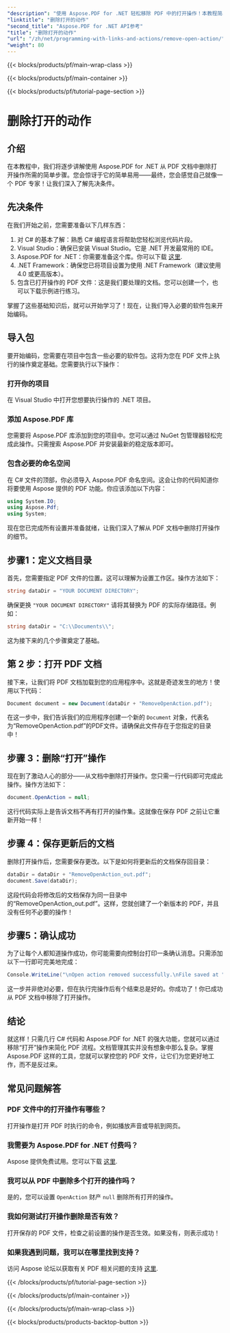 ```yaml
---
"description": "使用 Aspose.PDF for .NET 轻松移除 PDF 中的打开操作！本教程简单易懂，分步指导您如何有效管理 PDF。"
"linktitle": "删除打开的动作"
"second_title": "Aspose.PDF for .NET API参考"
"title": "删除打开的动作"
"url": "/zh/net/programming-with-links-and-actions/remove-open-action/"
"weight": 80
---
```


{{< blocks/products/pf/main-wrap-class >}}

{{< blocks/products/pf/main-container >}}

{{< blocks/products/pf/tutorial-page-section >}}

# 删除打开的动作

## 介绍

在本教程中，我们将逐步讲解使用 Aspose.PDF for .NET 从 PDF 文档中删除打开操作所需的简单步骤。您会惊讶于它的简单易用——最终，您会感觉自己就像一个 PDF 专家！让我们深入了解先决条件。

## 先决条件

在我们开始之前，您需要准备以下几样东西：

1. 对 C# 的基本了解：熟悉 C# 编程语言将帮助您轻松浏览代码片段。
2. Visual Studio：确保已安装 Visual Studio。它是 .NET 开发最常用的 IDE。
3. Aspose.PDF for .NET：你需要准备这个库。你可以下载 [这里](https://releases。aspose.com/pdf/net/). 
4. .NET Framework：确保您已将项目设置为使用 .NET Framework（建议使用 4.0 或更高版本）。
5. 包含已打开操作的 PDF 文件：这是我们要处理的文档。您可以创建一个，也可以下载示例进行练习。

掌握了这些基础知识后，就可以开始学习了！现在，让我们导入必要的软件包来开始编码。

## 导入包

要开始编码，您需要在项目中包含一些必要的软件包。这将为您在 PDF 文件上执行的操作奠定基础。您需要执行以下操作：

### 打开你的项目

在 Visual Studio 中打开您想要执行操作的 .NET 项目。

### 添加 Aspose.PDF 库

您需要将 Aspose.PDF 库添加到您的项目中。您可以通过 NuGet 包管理器轻松完成此操作。只需搜索 Aspose.PDF 并安装最新的稳定版本即可。

### 包含必要的命名空间

在 C# 文件的顶部，你必须导入 Aspose.PDF 命名空间。这会让你的代码知道你将要使用 Aspose 提供的 PDF 功能。你应该添加以下内容：

```csharp
using System.IO;
using Aspose.Pdf;
using System;
```

现在您已完成所有设置并准备就绪，让我们深入了解从 PDF 文档中删除打开操作的细节。

## 步骤1：定义文档目录

首先，您需要指定 PDF 文件的位置。这可以理解为设置工作区。操作方法如下：

```csharp
string dataDir = "YOUR DOCUMENT DIRECTORY";
```

确保更换 `"YOUR DOCUMENT DIRECTORY"` 请将其替换为 PDF 的实际存储路径。例如：

```csharp
string dataDir = "C:\\Documents\\";
```

这为接下来的几个步骤奠定了基础。 

## 第 2 步：打开 PDF 文档

接下来，让我们将 PDF 文档加载到您的应用程序中。这就是奇迹发生的地方！使用以下代码：

```csharp
Document document = new Document(dataDir + "RemoveOpenAction.pdf");
```

在这一步中，我们告诉我们的应用程序创建一个新的 `Document` 对象，代表名为“RemoveOpenAction.pdf”的PDF文件。请确保此文件存在于您指定的目录中！

## 步骤 3：删除“打开”操作

现在到了激动人心的部分——从文档中删除打开操作。您只需一行代码即可完成此操作。操作方法如下：

```csharp
document.OpenAction = null;
```

这行代码实际上是告诉文档不再有打开的操作集。这就像在保存 PDF 之前让它重新开始一样！

## 步骤 4：保存更新后的文档

删除打开操作后，您需要保存更改。以下是如何将更新后的文档保存回目录：

```csharp
dataDir = dataDir + "RemoveOpenAction_out.pdf";
document.Save(dataDir);
```

这段代码会将修改后的文档保存为同一目录中的“RemoveOpenAction_out.pdf”。这样，您就创建了一个新版本的 PDF，并且没有任何不必要的操作！

## 步骤5：确认成功

为了让每个人都知道操作成功，你可能需要向控制台打印一条确认消息。只需添加以下一行即可完美地完成：

```csharp
Console.WriteLine("\nOpen action removed successfully.\nFile saved at " + dataDir);
```

这一步并非绝对必要，但在执行完操作后有个结束总是好的。你成功了！你已成功从 PDF 文档中移除了打开操作。

## 结论

就这样！只需几行 C# 代码和 Aspose.PDF for .NET 的强大功能，您就可以通过移除“打开”操作来简化 PDF 流程。文档管理其实并没有想象中那么复杂。掌握 Aspose.PDF 这样的工具，您就可以掌控您的 PDF 文件，让它们为您更好地工作，而不是反过来。

## 常见问题解答

### PDF 文件中的打开操作有哪些？
打开操作是打开 PDF 时执行的命令，例如播放声音或导航到网页。

### 我需要为 Aspose.PDF for .NET 付费吗？
Aspose 提供免费试用。您可以下载 [这里](https://releases。aspose.com/).

### 我可以从 PDF 中删除多个打开的操作吗？
是的，您可以设置 `OpenAction` 财产 `null` 删除所有打开的操作。

### 我如何测试打开操作删除是否有效？
打开保存的 PDF 文件，检查之前设置的操作是否生效。如果没有，则表示成功！

### 如果我遇到问题，我可以在哪里找到支持？
访问 Aspose 论坛以获取有关 PDF 相关问题的支持 [这里](https://forum。aspose.com/c/pdf/10).

{{< /blocks/products/pf/tutorial-page-section >}}

{{< /blocks/products/pf/main-container >}}

{{< /blocks/products/pf/main-wrap-class >}}

{{< blocks/products/products-backtop-button >}}